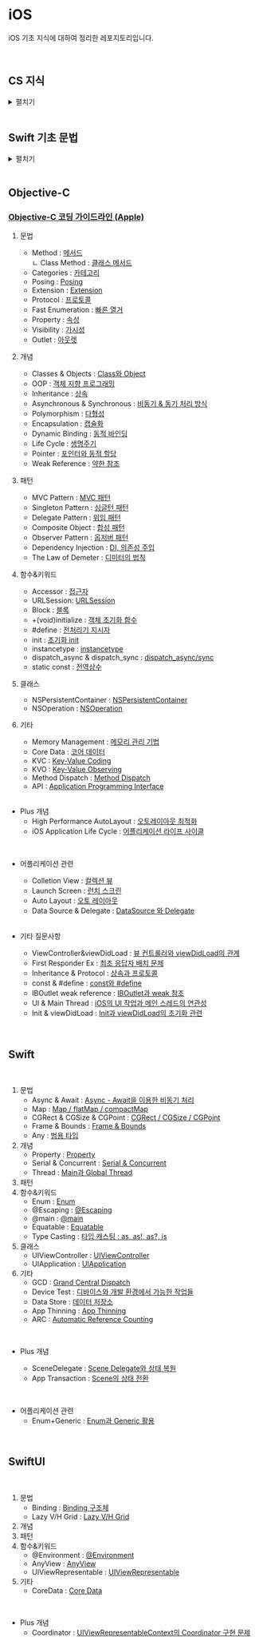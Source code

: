 # iOS

iOS 기초 지식에 대하여 정리한 레포지토리입니다.

<br>

## CS 지식

<details>
<summary>펼치기</summary>

<br>


- OOP : [객체 지향 프로그래밍](https://github.com/LURKS02/iOS-Practice/blob/main/Docs/CS/OOP.md)
- OS : [운영체제](https://github.com/LURKS02/iOS-Practice/blob/main/Docs/CS/OS.md)
- REST API : [RESTful API](https://github.com/LURKS02/iOS-Practice/blob/main/Docs/CS/REST_API.md)
- Process : [프로세스](https://github.com/LURKS02/iOS-Practice/blob/main/Docs/CS/Process.md)
- Thread : [쓰레드](https://github.com/LURKS02/iOS-Practice/blob/main/Docs/CS/Thread.md)
- Memory : [메모리 구조](https://github.com/LURKS02/iOS-Practice/blob/main/Docs/CS/Memory.md)
- Call By Value/Reference : [Call By Value / Reference](https://github.com/LURKS02/iOS-Practice/blob/main/Docs/CS/CallValue.md)
- Encoding : [문자 인코딩 방식](https://github.com/LURKS02/iOS-Practice/blob/main/Docs/CS/Encoding.md)
- SQL Injection : [SQL Injection](https://github.com/LURKS02/iOS-Practice/blob/main/Docs/CS/SQLInjection.md)
- Sorting Algorithm : [정렬 알고리즘](https://github.com/LURKS02/iOS-Practice/blob/main/Docs/CS/SortAlgorithm.md)
- Message Queue : [메시지 큐](https://github.com/LURKS02/iOS-Practice/blob/main/Docs/CS/MessageQueue.md)
- Docker : [도커](https://github.com/LURKS02/iOS-Practice/blob/main/Docs/CS/Docker.md)
- Data Structure : [자료구조](https://github.com/LURKS02/iOS-Practice/blob/main/Docs/CS/DataStructure.md)
- Dynamic Programming : [동적 프로그래밍](https://github.com/LURKS02/iOS-Practice/blob/main/Docs/CS/DP.md)
- Recursive Algorithm : [재귀 알고리즘](https://github.com/LURKS02/iOS-Practice/blob/main/Docs/CS/RecursiveAlgorithm.md)
- Huffman Coding : [허프만 코딩](https://github.com/LURKS02/iOS-Practice/blob/main/Docs/CS/HuffmanCoding.md)
- TDD : [Test-Driven Development](https://github.com/LURKS02/iOS-Practice/blob/main/Docs/CS/TDD.md)
- DDD : [Domain-Driven Design](https://github.com/LURKS02/iOS-Practice/blob/main/Docs/CS/DDD.md)
- MSA : [Microservice Architecture](https://github.com/LURKS02/iOS-Practice/blob/main/Docs/CS/MSA.md)
- DB : [데이터베이스](https://github.com/LURKS02/iOS-Practice/blob/main/Docs/CS/DB.md)
  
</details>

<br>

## Swift 기초 문법

<details>
<summary>펼치기</summary>

<br>

1. 타입
    - Boolean : [bool 타입](https://github.com/LURKS02/iOS-Practice/blob/main/Swift/MyPlayground.playground/Pages/bool.xcplaygroundpage/README.md)
    - Enum : [enum 타입](https://github.com/LURKS02/iOS-Practice/blob/main/Swift/MyPlayground.playground/Pages/enum.xcplaygroundpage)
    - 배열 : [Array](https://github.com/LURKS02/iOS-Practice/blob/main/Swift/MyPlayground.playground/Pages/Concept/Array)
    - 딕셔너리 : [Dictionary](https://github.com/LURKS02/iOS-Practice/blob/main/Swift/MyPlayground.playground/Pages/dictionary.xcplaygroundpage/README.md)
    - 클래스 : [Class](https://github.com/LURKS02/iOS-Practice/blob/main/Swift/MyPlayground.playground/Pages/class.xcplaygroundpage)
    - 구조체 : [Struct](https://github.com/LURKS02/iOS-Practice/blob/main/Swift/MyPlayground.playground/Pages/struct.xcplaygroundpage)
    - 함수 : [Function](https://github.com/LURKS02/iOS-Practice/blob/main/Swift/MyPlayground.playground/Pages/function.xcplaygroundpage)
    - Set : [Set](https://github.com/LURKS02/iOS-Practice/blob/main/Swift/MyPlayground.playground/Pages/set.xcplaygroundpage)
    - Map : [Map](https://github.com/LURKS02/iOS-Practice/blob/main/Swift/MyPlayground.playground/Pages/Map.xcplaygroundpage)
2. 문법
    - While : [While](https://github.com/LURKS02/iOS-Practice/blob/main/Swift/MyPlayground.playground/Pages/while.xcplaygroundpage)
    - For-in/For-each : [For-in과 For-each](https://github.com/LURKS02/iOS-Practice/blob/main/Swift/MyPlayground.playground/Pages/foreach.xcplaygroundpage)
    - 프로퍼티 옵저버 : [Property Observer](https://github.com/LURKS02/iOS-Practice/blob/main/Swift/MyPlayground.playground/Pages/property.xcplaygroundpage/README2.md)
    - 제네릭 : [Generics](https://github.com/LURKS02/iOS-Practice/blob/main/Swift/MyPlayground.playground/Pages/Generics.xcplaygroundpage)
    - 클로저의 경량화 : [Closure의 경량화](https://github.com/LURKS02/iOS-Practice/blob/main/Swift/MyPlayground.playground/Pages/Concept/Closure2)
    - 에러 처리 : [Error Handling](https://github.com/LURKS02/iOS-Practice/blob/main/Swift/MyPlayground.playground/Pages/error.xcplaygroundpage)
3. 개념
    - var : [가변변수 var](https://github.com/LURKS02/iOS-Practice/blob/main/Swift/MyPlayground.playground/Pages/Concept/var)
    - let : [불변변수 let](https://github.com/LURKS02/iOS-Practice/blob/main/Swift/MyPlayground.playground/Pages/Concept/let)
    - 프로퍼티 : [Property](https://github.com/LURKS02/iOS-Practice/blob/main/Swift/MyPlayground.playground/Pages/property.xcplaygroundpage)
    - 생성자 : [Initialization](https://github.com/LURKS02/iOS-Practice/blob/main/Swift/MyPlayground.playground/Pages/Initialization.xcplaygroundpage)
    - 소멸자 : [Deinitialization](https://github.com/LURKS02/iOS-Practice/blob/main/Swift/MyPlayground.playground/Pages/deinitialization.xcplaygroundpage)
    - 상속 : [Inheritance](https://github.com/LURKS02/iOS-Practice/blob/main/Swift/MyPlayground.playground/Pages/interitance.xcplaygroundpage)
    - 파이널 : [Final](https://github.com/LURKS02/iOS-Practice/blob/main/Swift/MyPlayground.playground/Pages/final.xcplaygroundpage)
    - 클로저 : [Closure](https://github.com/LURKS02/iOS-Practice/blob/main/Swift/MyPlayground.playground/Pages/Concept/Closure)
    - 옵셔널/언래핑 : [Optional과 Unwrapping](https://github.com/LURKS02/iOS-Practice/blob/main/Swift/MyPlayground.playground/Pages/unwrapping.xcplaygroundpage/README.md)
    - In-Out : [In-Out Parameters](https://github.com/LURKS02/iOS-Practice/blob/main/Swift/MyPlayground.playground/Pages/inout.xcplaygroundpage)
4. 함수
    - Input : [readLine](https://github.com/LURKS02/iOS-Practice/blob/main/Swift/MyPlayground.playground/Pages/Input.xcplaygroundpage)
    - Filter: [filter](https://github.com/LURKS02/iOS-Practice/blob/main/Swift/MyPlayground.playground/Pages/filter.xcplaygroundpage)
    

</details>

<br>

## Objective-C

### [Objective-C 코딩 가이드라인 (Apple)](https://github.com/LURKS02/iOS-Practice/blob/main/Docs/Objective-C/StyleGuide/General.md)

1. 문법
    - Method : [메서드](https://github.com/LURKS02/iOS-Practice/blob/main/Docs/Objective-C/Method.md)<br>
               <t> ㄴ Class Method : [클래스 메서드](https://github.com/LURKS02/iOS-Practice/blob/main/Docs/Objective-C/Class%20Method.md)
    - Categories : [카테고리](https://github.com/LURKS02/iOS-Practice/blob/main/Docs/Objective-C/Categories.md)
    - Posing : [Posing](https://github.com/LURKS02/iOS-Practice/blob/main/Docs/Objective-C/Posing.md)
    - Extension : [Extension](https://github.com/LURKS02/iOS-Practice/blob/main/Docs/Objective-C/Extension.md)
    - Protocol : [프로토콜](https://github.com/LURKS02/iOS-Practice/blob/main/Docs/Objective-C/Protocol.md)
    - Fast Enumeration : [빠른 열거](https://github.com/LURKS02/iOS-Practice/blob/main/Docs/Objective-C/FastEnumeration.md)
    - Property : [속성](https://github.com/LURKS02/iOS-Practice/blob/main/Docs/Objective-C/Property.md)
    - Visibility : [가시성](https://github.com/LURKS02/iOS-Practice/blob/main/Docs/Objective-C/Visibility.md)
    - Outlet : [아웃렛](https://github.com/LURKS02/iOS-Practice/blob/main/Docs/Objective-C/Outlet.md)
2. 개념
    - Classes & Objects : [Class와 Object](https://github.com/LURKS02/iOS-Practice/blob/main/Docs/Objective-C/Classes&Objects.md)
    - OOP : [객체 지향 프로그래밍](https://github.com/LURKS02/Objective-C-Practice/blob/main/Docs/OOP.md)
    - Inheritance : [상속](https://github.com/LURKS02/iOS-Practice/blob/main/Docs/Objective-C/Inheritance.md)
    - Asynchronous & Synchronous : [비동기 & 동기 처리 방식](https://github.com/LURKS02/iOS-Practice/blob/main/Docs/Objective-C/Async%2BSync.md)
    - Polymorphism : [다형성](https://github.com/LURKS02/iOS-Practice/blob/main/Docs/Objective-C/Polymorphism.md)
    - Encapsulation : [캡슐화](https://github.com/LURKS02/iOS-Practice/blob/main/Docs/Objective-C/Encapsulation.md)
    - Dynamic Binding : [동적 바인딩](https://github.com/LURKS02/iOS-Practice/blob/main/Docs/Objective-C/DynamicBinding.md)
    - Life Cycle : [생명주기](https://github.com/LURKS02/objectiveCPractice/tree/main/Docs)
    - Pointer : [포인터와 동적 할당](https://github.com/LURKS02/iOS-Practice/blob/main/Docs/Objective-C/Pointer.md)
    - Weak Reference : [약한 참조](https://github.com/LURKS02/iOS-Practice/blob/main/Docs/Objective-C/WeakReference.md)
3. 패턴
    - MVC Pattern : [MVC 패턴](https://github.com/LURKS02/iOS-Practice/blob/main/Docs/Objective-C/MVC.md)
    - Singleton Pattern : [싱글턴 패턴](https://github.com/LURKS02/iOS-Practice/blob/main/Docs/Objective-C/Singleton.md)
    - Delegate Pattern : [위임 패턴](https://github.com/LURKS02/iOS-Practice/blob/main/Docs/Objective-C/Delegate.md)
    - Composite Object : [합성 패턴](https://github.com/LURKS02/iOS-Practice/blob/main/Docs/Objective-C/CompositeObject.md)
    - Observer Pattern : [옵저버 패턴](https://github.com/LURKS02/iOS-Practice/blob/main/Docs/Objective-C/Observer.md)
    - Dependency Injection : [DI, 의존성 주입](https://github.com/LURKS02/iOS-Practice/blob/main/Docs/Objective-C/DI.md)
    - The Law of Demeter : [디미터의 법칙](https://github.com/LURKS02/iOS-Practice/blob/main/Docs/Objective-C/TheLawOfDemeter.md)
4. 함수&키워드
    - Accessor : [접근자](https://github.com/LURKS02/iOS-Practice/blob/main/Docs/Objective-C/Accessor.md)
    - URLSession: [URLSession](https://github.com/LURKS02/iOS-Practice/blob/main/Docs/Objective-C/URLSession.md)
    - Block : [블록](https://github.com/LURKS02/iOS-Practice/blob/main/Docs/Objective-C/Block.md)
    - +(void)initialize : [객체 초기화 함수](https://github.com/LURKS02/Objective-C-Practice/blob/main/Docs/Objective-C/+(void)initialize.md)
    - #define : [전처리기 지시자](https://github.com/LURKS02/iOS-Practice/blob/main/Docs/Objective-C/define.md)
    - init : [초기화 init](https://github.com/LURKS02/iOS-Practice/blob/main/Docs/Objective-C/init.md)
    - instancetype : [instancetype](https://github.com/LURKS02/iOS-Practice/blob/main/Docs/Objective-C/instancetype.md)
    - dispatch_async & dispatch_sync : [dispatch_async/sync](https://github.com/LURKS02/iOS-Practice/blob/main/Docs/Objective-C/dispatch_async%2Bsync.md)
    - static const : [전역상수](https://github.com/LURKS02/iOS-Practice/blob/main/Docs/Objective-C/static%20const.md)
5. 클래스
    - NSPersistentContainer : [NSPersistentContainer](https://github.com/LURKS02/iOS-Practice/blob/main/Docs/Objective-C/NSPersistentContainer.md)
    - NSOperation : [NSOperation](https://github.com/LURKS02/iOS-Practice/blob/main/Docs/Objective-C/NSOperation.md)
6. 기타
    - Memory Management : [메모리 관리 기법](https://github.com/LURKS02/iOS-Practice/blob/main/Docs/Objective-C/MemoryManagement.md)
    - Core Data : [코어 데이터](https://github.com/LURKS02/iOS-Practice/blob/main/Docs/Objective-C/CoreData.md)
    - KVC : [Key-Value Coding](https://github.com/LURKS02/Objective-C-Practice/blob/main/Docs/KVC.md)
    - KVO : [Key-Value Observing](https://github.com/LURKS02/Objective-C-Practice/blob/main/Docs/KVO.md)
    - Method Dispatch : [Method Dispatch](https://github.com/LURKS02/Objective-C-Practice/blob/main/Docs/MethodDispatch.md)
    - API : [Application Programming Interface](https://github.com/LURKS02/Objective-C-Practice/blob/main/Docs/API.md)
    
    <br>

* Plus 개념
    - High Performance AutoLayout : [오토레이아웃 최적화](https://github.com/LURKS02/iOS-Practice/blob/main/Docs/Objective-C/HighPerformanceAutoLayout.md)
    - iOS Application Life Cycle : [어플리케이션 라이프 사이클](https://github.com/LURKS02/iOS-Practice/blob/main/Docs/Objective-C/AppLifeCycle.md)

<br>
    
* 어플리케이션 관련
    - Colletion View : [컬렉션 뷰](https://github.com/LURKS02/iOS-Practice/blob/main/Docs/Objective-C/CollectionView.md)
    - Launch Screen : [런치 스크린](https://github.com/LURKS02/iOS-Practice/blob/main/Docs/Objective-C/LaunchScreen.md)
    - Auto Layout : [오토 레이아웃](https://github.com/LURKS02/iOS-Practice/blob/main/Docs/Objective-C/AutoLayout.md)
    - Data Source & Delegate : [DataSource 와 Delegate](https://github.com/LURKS02/iOS-Practice/blob/main/Docs/Objective-C/DataSource%26Delegate.md)

    <br>
    
* 기타 질문사항
    - ViewController&viewDidLoad : [뷰 컨트롤러와 viewDidLoad의 관계](https://github.com/LURKS02/iOS-Practice/blob/main/Docs/Objective-C/ViewController%26viewDidLoad.md)
    - First Responder Ex : [최초 응답자 배치 문제](https://github.com/LURKS02/iOS-Practice/blob/main/Docs/Objective-C/FirstResponderEx.md)
    - Inheritance & Protocol : [상속과 프로토콜](https://github.com/LURKS02/iOS-Practice/blob/main/Docs/Objective-C/Inheritance%2BProtocol.md)
    - const & #define : [const와 #define](https://github.com/LURKS02/iOS-Practice/blob/main/Docs/Objective-C/const%2B%23define.md)
    - IBOutlet weak reference : [IBOutlet과 weak 참조](https://github.com/LURKS02/iOS-Practice/blob/main/Docs/Objective-C/IBOutlet%2Bweakref.md)
    - UI & Main Thread : [iOS의 UI 작업과 메인 스레드의 연관성](https://github.com/LURKS02/iOS-Practice/blob/main/Docs/Objective-C/UI%2BThread.md)
    - Init & viewDidLoad : [Init과 viewDidLoad의 초기화 관련](https://github.com/LURKS02/Objective-C-Practice/blob/main/Docs/Init%2BviewDidLoad.md)
 
<br>

## Swift

<br>

1. 문법
    - Async & Await : [Async - Await을 이용한 비동기 처리](https://github.com/LURKS02/iOS-Practice/blob/main/Docs/Objective-C/Async%20&%20Await.md)
    - Map : [Map / flatMap / compactMap](https://github.com/LURKS02/iOS-Practice/blob/main/Docs/Swift/Map.md)
    - CGRect & CGSize & CGPoint : [CGRect / CGSize / CGPoint](https://github.com/LURKS02/iOS-Practice/blob/main/Docs/Swift/CGRect%2BCGSize%2BCGPoint.md)
    - Frame & Bounds : [Frame & Bounds](https://github.com/LURKS02/iOS-Practice/blob/main/Docs/Swift/Frame%2BBounds.md)
    - Any : [범용 타입](https://github.com/LURKS02/iOS-Practice/blob/main/Docs/Swift/Any.md)
2. 개념
    - Property : [Property](https://github.com/LURKS02/iOS-Practice/blob/main/Docs/Swift/Property.md)
    - Serial & Concurrent : [Serial & Concurrent](https://github.com/LURKS02/iOS-Practice/blob/main/Docs/Swift/Serial%2BConcurrent.md)
    - Thread : [Main과 Global Thread](https://github.com/LURKS02/iOS-Practice/blob/main/Docs/Swift/Thread.md)
3. 패턴
4. 함수&키워드
    - Enum : [Enum](https://github.com/LURKS02/iOS-Practice/blob/main/Docs/Swift/Enum.md)
    - @Escaping : [@Escaping](https://github.com/LURKS02/iOS-Practice/blob/main/Docs/Swift/%40Escaping.md)
    - @main : [@main](https://github.com/LURKS02/iOS-Practice/blob/main/Docs/Swift/%40Main.md)
    - Equatable : [Equatable](https://github.com/LURKS02/iOS-Practice/blob/main/Docs/Swift/Equatable.md)
    - Type Casting : [타입 캐스팅 : as, as!, as?, is](https://github.com/LURKS02/iOS-Practice/blob/main/Docs/Swift/TypeCasting.md)
5. 클래스
    - UIViewController : [UIViewController](https://github.com/LURKS02/iOS-Practice/blob/main/Docs/Swift/UIViewController.md)
    - UIApplication : [UIApplication](https://github.com/LURKS02/iOS-Practice/blob/main/Docs/Swift/UIApplication.md)
6. 기타
    - GCD : [Grand Central Dispatch](https://github.com/LURKS02/iOS-Practice/blob/main/Docs/Swift/GCD.md)
    - Device Test : [디바이스와 개발 환경에서 가능한 작업들](https://github.com/LURKS02/iOS-Practice/blob/main/Docs/Swift/DeviceTest.md)
    - Data Store : [데이터 저장소](https://github.com/LURKS02/iOS-Practice/blob/main/Docs/Swift/DataStore.md)
    - App Thinning : [App Thinning](https://github.com/LURKS02/iOS-Practice/blob/main/Docs/Swift/AppThinning.md)
    - ARC : [Automatic Reference Counting](https://github.com/LURKS02/iOS-Practice/blob/main/Docs/Swift/ARC.md)

<br>

* Plus 개념

    - SceneDelegate : [Scene Delegate와 상태 복원](https://github.com/LURKS02/iOS-Practice/blob/main/Docs/Swift/SceneDelegate.md)
    - App Transaction : [Scene의 상태 전환](https://github.com/LURKS02/iOS-Practice/blob/main/Docs/Swift/AppTransition.md)
      
<br>

* 어플리케이션 관련
    - Enum+Generic : [Enum과 Generic 활용](https://github.com/LURKS02/iOS-Practice/blob/main/Docs/Swift/Enum%2BGeneric.md)

<br>

## SwiftUI

<br>

1. 문법
    - Binding : [Binding 구조체](https://github.com/LURKS02/iOS-Practice/blob/main/Docs/SwiftUI/BindingStruct.md)
    - Lazy V/H Grid : [Lazy V/H Grid](https://github.com/LURKS02/iOS-Practice/blob/main/Docs/SwiftUI/LazyVHGrid.md)
2. 개념
3. 패턴
4. 함수&키워드
    - @Environment : [@Environment](https://github.com/LURKS02/iOS-Practice/blob/main/Docs/SwiftUI/%40Environment.md)
    - AnyView : [AnyView](https://github.com/LURKS02/iOS-Practice/blob/main/Docs/SwiftUI/AnyView.md)
    - UIViewRepresentable : [UIViewRepresentable](https://github.com/LURKS02/iOS-Practice/blob/main/Docs/SwiftUI/UIViewRepresentable.md)
5. 기타
    - CoreData : [Core Data](https://github.com/LURKS02/iOS-Practice/blob/main/Docs/SwiftUI/CoreData.md)
  
<br>

* Plus 개념
    - Coordinator : [UIViewRepresentableContext의 Coordinator 구현 문제](https://github.com/LURKS02/iOS-Practice/blob/main/Docs/SwiftUI/UIViewRepresentable%2BCoordinate.md)
